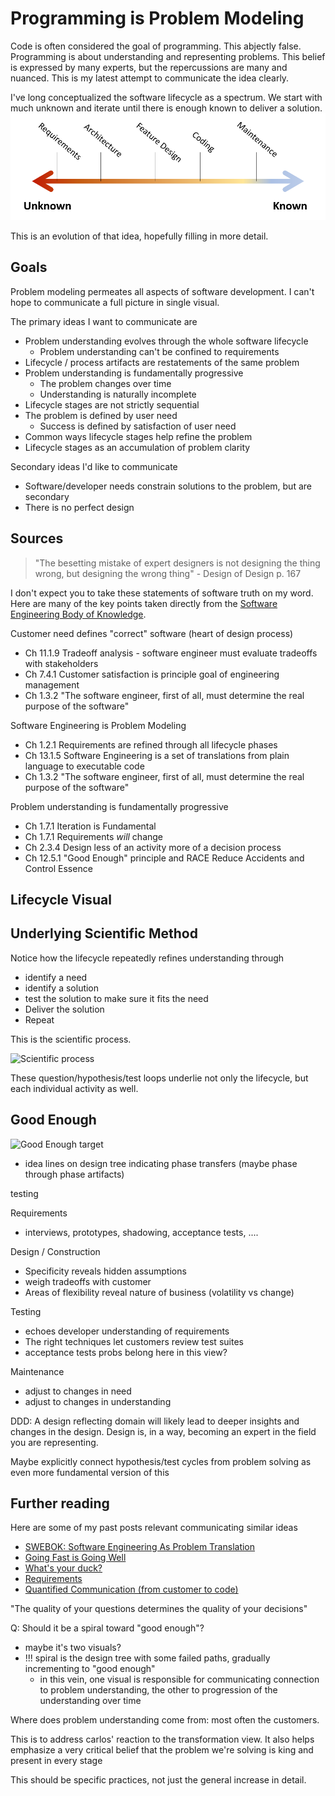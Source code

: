 # Programming is Problem Modeling

Code is often considered the goal of programming. This abjectly false. Programming is about understanding and representing problems. This belief is expressed by many experts, but the repercussions are many and nuanced. This is my latest attempt to communicate the idea clearly.


I've long conceptualized the software lifecycle as a spectrum. We start with much unknown and iterate until there is enough known to deliver a solution.
![unknown to known spectrum](../post-media/Going-Fast/spectrum.png)

This is an evolution of that idea, hopefully filling in more detail.

## Goals

Problem modeling permeates all aspects of software development. I can't hope to communicate a full picture in single visual.

The primary ideas I want to communicate are
- Problem understanding evolves through the whole software lifecycle
  - Problem understanding can't be confined to requirements 
- Lifecycle / process artifacts are restatements of the same problem
- Problem understanding is fundamentally progressive
  - The problem changes over time
  - Understanding is naturally incomplete
- Lifecycle stages are not strictly sequential
- The problem is defined by user need
  - Success is defined by satisfaction of user need
- Common ways lifecycle stages help refine the problem
- Lifecycle stages as an accumulation of problem clarity


Secondary ideas I'd like to communicate 

- Software/developer needs constrain solutions to the problem, but are secondary
  <!-- - Examples: 
    - Developer time impacts schedule, but not individual functional expectations
    - Qual
    - maintainability impacts velocity and developer happiness -->
- There is no perfect design


## Sources

> "The besetting mistake of expert designers is not designing the thing wrong, but designing the wrong thing" - Design of Design p. 167

I don't expect you to take these statements of software truth on my word. Here are many of the key points taken directly from the [Software Engineering Body of Knowledge](../_posts/2021-07-30-SWEBOK-review.md).

Customer need defines "correct" software (heart of design process)
- Ch 11.1.9 Tradeoff analysis - software engineer must evaluate tradeoffs with stakeholders
- Ch 7.4.1 Customer satisfaction is principle goal of engineering management
- Ch 1.3.2 "The software engineer, first of all, must determine the real purpose of the software"

Software Engineering is Problem Modeling
- Ch 1.2.1 Requirements are refined through all lifecycle phases
- Ch 13.1.5 Software Engineering is a set of translations from plain language to executable code
- Ch 1.3.2 "The software engineer, first of all, must determine the real purpose of the software"

Problem understanding is fundamentally progressive
- Ch 1.7.1 Iteration is Fundamental
- Ch 1.7.1 Requirements *will* change
- Ch 2.3.4 Design less of an activity more of a decision process
- Ch 12.5.1 "Good Enough" principle and RACE Reduce Accidents and Control Essence


<!-- Testing isn't optional
- Ch 4.intro "Software testing is, or should be, pervasive throughout the entire development and maintenance lifecycle" -->

## Lifecycle Visual


## Underlying Scientific Method

Notice how the lifecycle repeatedly refines understanding through 
- identify a need
- identify a solution
- test the solution to make sure it fits the need
- Deliver the solution
- Repeat

This is the scientific process.

![Scientific process]()

These question/hypothesis/test loops underlie not only the lifecycle, but each individual activity as well.



## Good Enough

![Good Enough target]()
- idea lines on design tree indicating phase transfers (maybe phase through phase artifacts)

testing





Requirements
- interviews, prototypes, shadowing, acceptance tests, ....

Design / Construction
- Specificity reveals hidden assumptions
- weigh tradeoffs with customer
- Areas of flexibility reveal nature of business (volatility vs change)

Testing
- echoes developer understanding of requirements
- The right techniques let customers review test suites
- acceptance tests probs belong here in this view?

Maintenance 
- adjust to changes in need
- adjust to changes in understanding 



DDD: A design reflecting domain will likely lead to deeper insights and changes in the design. Design is, in a way, becoming an expert in the field you are representing.






Maybe explicitly connect hypothesis/test cycles from problem solving as even more fundamental version of this


## Further reading

Here are some of my past posts relevant communicating similar ideas
- [SWEBOK: Software Engineering As Problem Translation](../_posts/2021-08-13-Swebok-transform-view.md)
- [Going Fast is Going Well](../_posts/2021-01-29-Going-Fast-is-Going-Well.md)
- [What's your duck?](../_posts/2020-10-02-Whats-Your-Duck.md)
- [Requirements](../_posts/DevEssentials/2018-11-25-Requirements.md)
- [Quantified Communication (from customer to code)](../_posts/2021-03-19-Quantified-Communication-Customer-to-Code.md)



"The quality of your questions determines the quality of your decisions"

Q: Should it be a spiral toward "good enough"?
- maybe it's two visuals?
- !!! spiral is the design tree with some failed paths, gradually incrementing to "good enough"
  - in this vein, one visual is responsible for communicating connection to problem understanding, the other to progression of the understanding over time

Where does problem understanding come from: most often the customers.


This is to address carlos' reaction to the transformation view. It also helps emphasize a very critical belief that the problem we're solving is king and present in every stage

This should be specific practices, not just the general increase in detail.

